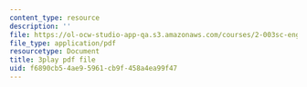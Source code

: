 ```yaml
---
content_type: resource
description: ''
file: https://ol-ocw-studio-app-qa.s3.amazonaws.com/courses/2-003sc-engineering-dynamics-fall-2011/f6890cb54ae95961cb9f458a4ea99f47_cd8lDtAtJbE.pdf
file_type: application/pdf
resourcetype: Document
title: 3play pdf file
uid: f6890cb5-4ae9-5961-cb9f-458a4ea99f47
---
```

